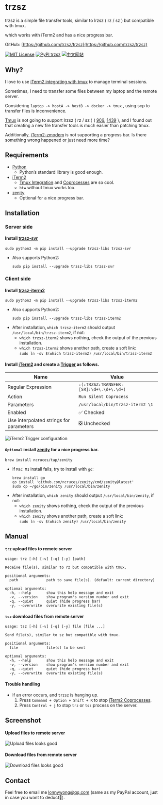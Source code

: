 # trzsz

trzsz is a simple file transfer tools, similar to lrzsz ( rz / sz ) but compatible with tmux.

which works with iTerm2 and has a nice progress bar.

GitHub: [https://github.com/trzsz/trzsz](https://github.com/trzsz/trzsz)

[![MIT License](https://img.shields.io/badge/license-MIT-green.svg?style=flat)](https://choosealicense.com/licenses/mit/)
[![PyPI trzsz](https://img.shields.io/pypi/v/trzsz?style=flat)](https://pypi.python.org/pypi/trzsz/)
[![中文网站](https://img.shields.io/badge/%E4%B8%AD%E6%96%87-%E7%BD%91%E7%AB%99-blue?style=flat)](https://trzsz.github.io/cn/)


## Why?

I love to use [iTerm2 integrating with tmux](https://iterm2.com/documentation-tmux-integration.html) to manage terminal sessions.

Sometimes, I need to transfer some files between my laptop and the remote server.

Considering `laptop -> hostA -> hostB -> docker -> tmux` , using scp to transfer files is inconvenience.

[Tmux](https://github.com/tmux/tmux) is not going to support lrzsz ( rz / sz ) ( [906](https://github.com/tmux/tmux/issues/906), [1439](https://github.com/tmux/tmux/issues/1439) ), and I found out that creating a new file transfer tools is much easier than patching tmux.

Additionally, [iTerm2-zmodem](https://github.com/RobberPhex/iTerm2-zmodem) is not supporting a progress bar. Is there something wrong happened or just need more time?


## Requirements
* [Python](https://www.python.org/)
  * Python’s standard library is good enough.
* [iTerm2](https://iterm2.com/index.html)
  * [Tmux Integration](https://iterm2.com/documentation-tmux-integration.html) and [Coprocesses](https://iterm2.com/documentation-coprocesses.html) are so cool.
  * `btw` without tmux works too.
* [zenity](https://github.com/ncruces/zenity)
  * Optional for a nice progress bar.


## Installation

### Server side

#### Install [trzsz-svr](https://pypi.org/project/trzsz-svr)
  ```
  sudo python3 -m pip install --upgrade trzsz-libs trzsz-svr
  ```
  * Also supports Python2:
    ```
    sudo pip install --upgrade trzsz-libs trzsz-svr
    ```


### Client side

#### Install [trzsz-iterm2](https://pypi.org/project/trzsz-iterm2)
  ```
  sudo python3 -m pip install --upgrade trzsz-libs trzsz-iterm2
  ```
  * Also supports Python2:
    ```
    sudo pip install --upgrade trzsz-libs trzsz-iterm2
    ```
  * After installation, `which trzsz-iterm2` should output `/usr/local/bin/trzsz-iterm2`, if not:
    * `which trzsz-iterm2` shows nothing, check the output of the previous installation.
    * `which trzsz-iterm2` shows another path, create a soft link:\
      `sudo ln -sv $(which trzsz-iterm2) /usr/local/bin/trzsz-iterm2`


#### Install [iTerm2](https://iterm2.com/index.html) and create a [Trigger](https://iterm2.com/documentation-triggers.html) as follows.

  | Name | Value |
  | ---- | ---- |
  | Regular Expression | `:(:TRZSZ:TRANSFER:[SR]:\d+\.\d+\.\d+)` |
  | Action | `Run Silent Coprocess` |
  | Parameters | `/usr/local/bin/trzsz-iterm2 \1` |
  | Enabled | ✅ Checked |
  | Use interpolated strings for parameters | ❎ Unchecked |

  ![iTerm2 Trigger configuration](https://trzsz.github.io/images/config.png)


#### `Optional` install [zenity](https://github.com/ncruces/zenity) for a nice progress bar.
  ```
  brew install ncruces/tap/zenity
  ```
  * If `Mac M1` install fails, try to install with `go`:
    ```
    brew install go
    go install 'github.com/ncruces/zenity/cmd/zenity@latest'
    sudo cp ~/go/bin/zenity /usr/local/bin/zenity
    ```
  * After installation, `which zenity` should output `/usr/local/bin/zenity`, if not:
    * `which zenity` shows nothing, check the output of the previous installation.
    * `which zenity` shows another path, create a soft link:\
      `sudo ln -sv $(which zenity) /usr/local/bin/zenity`


## Manual

#### `trz` upload files to remote server
  ```
  usage: trz [-h] [-v] [-q] [-y] [path]

  Receive file(s), similar to rz but compatible with tmux.

  positional arguments:
    path             path to save file(s). (default: current directory)

  optional arguments:
    -h, --help       show this help message and exit
    -v, --version    show program's version number and exit
    -q, --quiet      quiet (hide progress bar)
    -y, --overwrite  overwrite existing file(s)
  ```

#### `tsz` download files from remote server
  ```
  usage: tsz [-h] [-v] [-q] [-y] file [file ...]

  Send file(s), similar to sz but compatible with tmux.

  positional arguments:
    file             file(s) to be sent

  optional arguments:
    -h, --help       show this help message and exit
    -v, --version    show program's version number and exit
    -q, --quiet      quiet (hide progress bar)
    -y, --overwrite  overwrite existing file(s)
  ```

#### Trouble handling
* If an error occurs, and `trzsz` is hanging up.
  1. Press `Command + Option + Shift + R` to stop [iTerm2 Coprocesses](https://iterm2.com/documentation-coprocesses.html).
  2. Press `Control + j` to stop `trz` or `tsz` process on the server.

## Screenshot

#### Upload files to remote server

  ![Upload files looks good](https://trzsz.github.io/images/upload.gif)

#### Download files from remote server

  ![Download files looks good](https://trzsz.github.io/images/download.gif)


## Contact

Feel free to email me <lonnywong@qq.com> (same as my PayPal account, just in case you want to deduct🤑).
